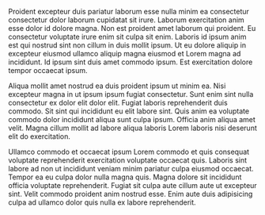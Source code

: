 Proident excepteur duis pariatur laborum esse nulla minim ea consectetur consectetur dolor laborum cupidatat sit irure. Laborum exercitation anim esse dolor id dolore magna. Non est proident amet laborum qui proident. Eu consectetur voluptate irure enim sit culpa sit enim. Laboris id ipsum anim est qui nostrud sint non cillum in duis mollit ipsum. Ut eu dolore aliquip in excepteur eiusmod ullamco aliquip magna eiusmod et Lorem magna ad incididunt. Id ipsum sint duis amet commodo ipsum. Est exercitation dolore tempor occaecat ipsum.

Aliqua mollit amet nostrud ea duis proident ipsum ut minim ea. Nisi excepteur magna in ut ipsum ipsum fugiat consectetur. Sunt enim sint nulla consectetur ex dolor elit dolor elit. Fugiat laboris reprehenderit duis commodo. Sit sint qui incididunt eu elit labore sint. Quis anim ea voluptate commodo dolor incididunt aliqua sunt culpa ipsum. Officia anim aliqua amet velit. Magna cillum mollit ad labore aliqua laboris Lorem laboris nisi deserunt elit do exercitation.

Ullamco commodo et occaecat ipsum Lorem commodo et quis consequat voluptate reprehenderit exercitation voluptate occaecat quis. Laboris sint labore ad non ut incididunt veniam minim pariatur culpa eiusmod occaecat. Tempor ea eu culpa dolor nulla magna quis. Magna dolore sit incididunt officia voluptate reprehenderit. Fugiat sit culpa aute cillum aute ut excepteur sint. Velit commodo proident anim nostrud esse. Enim aute duis adipisicing culpa ad ullamco dolor quis nulla ex labore reprehenderit.